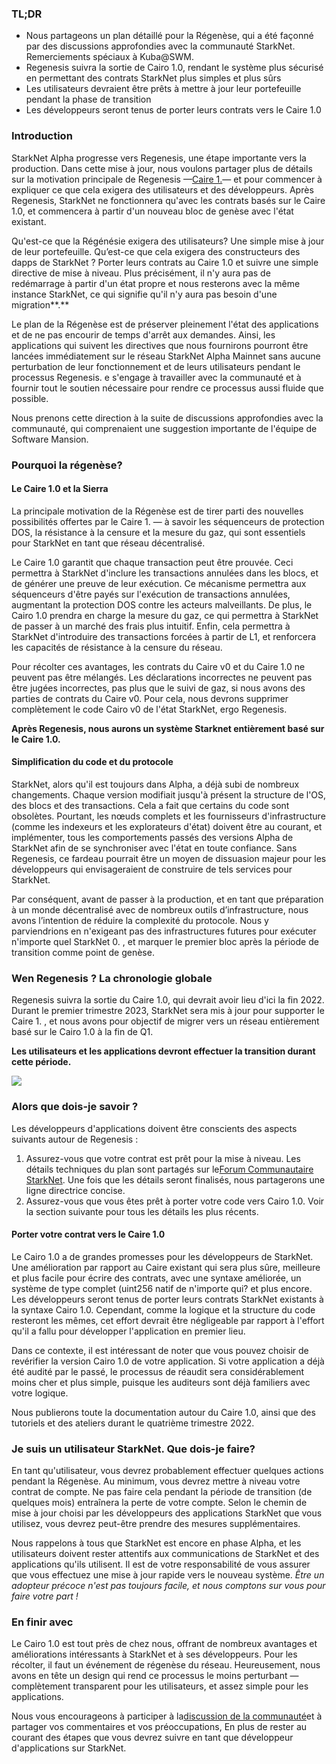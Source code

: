 ### TL;DR

* Nous partageons un plan détaillé pour la Régenèse, qui a été façonné par des discussions approfondies avec la communauté StarkNet. Remerciements spéciaux à Kuba@SWM.
* Regenesis suivra la sortie de Cairo 1.0, rendant le système plus sécurisé en permettant des contrats StarkNet plus simples et plus sûrs
* Les utilisateurs devraient être prêts à mettre à jour leur portefeuille pendant la phase de transition
* Les développeurs seront tenus de porter leurs contrats vers le Caire 1.0

### Introduction

StarkNet Alpha progresse vers Regenesis, une étape importante vers la production. Dans cette mise à jour, nous voulons partager plus de détails sur la motivation principale de Regenesis —[Caire 1.](https://medium.com/starkware/cairo-1-0-aa96eefb19a0)— et pour commencer à expliquer ce que cela exigera des utilisateurs et des développeurs. Après Regenesis, StarkNet ne fonctionnera qu'avec les contrats basés sur le Caire 1.0, et commencera à partir d'un nouveau bloc de genèse avec l'état existant.

Qu'est-ce que la Régénésie exigera des utilisateurs? Une simple mise à jour de leur portefeuille. Qu’est-ce que cela exigera des constructeurs des dapps de StarkNet ? Porter leurs contrats au Caire 1.0 et suivre une simple directive de mise à niveau. Plus précisément, il n'y aura pas de redémarrage à partir d'un état propre et nous resterons avec la même instance StarkNet, ce qui signifie qu'il n'y aura pas besoin d'une migration**.**

Le plan de la Régenèse est de préserver pleinement l'état des applications et de ne pas encourir de temps d'arrêt aux demandes. Ainsi, les applications qui suivent les directives que nous fournirons pourront être lancées immédiatement sur le réseau StarkNet Alpha Mainnet sans aucune perturbation de leur fonctionnement et de leurs utilisateurs pendant le processus Regenesis. e s'engage à travailler avec la communauté et à fournir tout le soutien nécessaire pour rendre ce processus aussi fluide que possible.

Nous prenons cette direction à la suite de discussions approfondies avec la communauté, qui comprenaient une suggestion importante de l'équipe de Software Mansion.

### Pourquoi la régenèse?

#### Le Caire 1.0 et la Sierra

La principale motivation de la Régenèse est de tirer parti des nouvelles possibilités offertes par le Caire 1. — à savoir les séquenceurs de protection DOS, la résistance à la censure et la mesure du gaz, qui sont essentiels pour StarkNet en tant que réseau décentralisé.

Le Caire 1.0 garantit que chaque transaction peut être prouvée. Ceci permettra à StarkNet d'inclure les transactions annulées dans les blocs, et de générer une preuve de leur exécution. Ce mécanisme permettra aux séquenceurs d'être payés sur l'exécution de transactions annulées, augmentant la protection DOS contre les acteurs malveillants. De plus, le Cairo 1.0 prendra en charge la mesure du gaz, ce qui permettra à StarkNet de passer à un marché des frais plus intuitif. Enfin, cela permettra à StarkNet d'introduire des transactions forcées à partir de L1, et renforcera les capacités de résistance à la censure du réseau.

Pour récolter ces avantages, les contrats du Caire v0 et du Caire 1.0 ne peuvent pas être mélangés. Les déclarations incorrectes ne peuvent pas être jugées incorrectes, pas plus que le suivi de gaz, si nous avons des parties de contrats du Caire v0. Pour cela, nous devrons supprimer complètement le code Cairo v0 de l'état StarkNet, ergo Regenesis.

**Après Regenesis, nous aurons un système Starknet entièrement basé sur le Caire 1.0.**

#### Simplification du code et du protocole

StarkNet, alors qu'il est toujours dans Alpha, a déjà subi de nombreux changements. Chaque version modifiait jusqu'à présent la structure de l'OS, des blocs et des transactions. Cela a fait que certains du code sont obsolètes. Pourtant, les nœuds complets et les fournisseurs d'infrastructure (comme les indexeurs et les explorateurs d'état) doivent être au courant, et implémenter, tous les comportements passés des versions Alpha de StarkNet afin de se synchroniser avec l'état en toute confiance. Sans Regenesis, ce fardeau pourrait être un moyen de dissuasion majeur pour les développeurs qui envisageraient de construire de tels services pour StarkNet.

Par conséquent, avant de passer à la production, et en tant que préparation à un monde décentralisé avec de nombreux outils d’infrastructure, nous avons l’intention de réduire la complexité du protocole. Nous y parviendrions en n'exigeant pas des infrastructures futures pour exécuter n'importe quel StarkNet 0. , et marquer le premier bloc après la période de transition comme point de genèse.

### Wen Regenesis ? La chronologie globale

Regenesis suivra la sortie du Caire 1.0, qui devrait avoir lieu d'ici la fin 2022. Durant le premier trimestre 2023, StarkNet sera mis à jour pour supporter le Caire 1. , et nous avons pour objectif de migrer vers un réseau entièrement basé sur le Cairo 1.0 à la fin de Q1.

**Les utilisateurs et les applications devront effectuer la transition durant cette période.**

![](/assets/1_ef85shzd2uudwex-cy8wdg-1.png)

### Alors que dois-je savoir ?

Les développeurs d'applications doivent être conscients des aspects suivants autour de Regenesis :

1. Assurez-vous que votre contrat est prêt pour la mise à niveau. Les détails techniques du plan sont partagés sur le[Forum Communautaire StarkNet](https://community.starknet.io/t/regenesis-state-migration-current-suggestion/2080). Une fois que les détails seront finalisés, nous partagerons une ligne directrice concise.
2. Assurez-vous que vous êtes prêt à porter votre code vers Cairo 1.0. Voir la section suivante pour tous les détails les plus récents.

#### Porter votre contrat vers le Caire 1.0

Le Cairo 1.0 a de grandes promesses pour les développeurs de StarkNet. Une amélioration par rapport au Caire existant qui sera plus sûre, meilleure et plus facile pour écrire des contrats, avec une syntaxe améliorée, un système de type complet (uint256 natif de n'importe qui? et plus encore. Les développeurs seront tenus de porter leurs contrats StarkNet existants à la syntaxe Cairo 1.0. Cependant, comme la logique et la structure du code resteront les mêmes, cet effort devrait être négligeable par rapport à l'effort qu'il a fallu pour développer l'application en premier lieu.

Dans ce contexte, il est intéressant de noter que vous pouvez choisir de revérifier la version Cairo 1.0 de votre application. Si votre application a déjà été audité par le passé, le processus de réaudit sera considérablement moins cher et plus simple, puisque les auditeurs sont déjà familiers avec votre logique.

Nous publierons toute la documentation autour du Caire 1.0, ainsi que des tutoriels et des ateliers durant le quatrième trimestre 2022.

### Je suis un utilisateur StarkNet. Que dois-je faire?

En tant qu'utilisateur, vous devrez probablement effectuer quelques actions pendant la Régenèse. Au minimum, vous devrez mettre à niveau votre contrat de compte. Ne pas faire cela pendant la période de transition (de quelques mois) entraînera la perte de votre compte. Selon le chemin de mise à jour choisi par les développeurs des applications StarkNet que vous utilisez, vous devrez peut-être prendre des mesures supplémentaires.

Nous rappelons à tous que StarkNet est encore en phase Alpha, et les utilisateurs doivent rester attentifs aux communications de StarkNet et des applications qu'ils utilisent. Il est de votre responsabilité de vous assurer que vous effectuez une mise à jour rapide vers le nouveau système. *Être un adopteur précoce n'est pas toujours facile, et nous comptons sur vous pour faire votre part !*

### En finir avec

Le Cairo 1.0 est tout près de chez nous, offrant de nombreux avantages et améliorations intéressants à StarkNet et à ses développeurs. Pour les récolter, il faut un événement de régenèse du réseau. Heureusement, nous avons en tête un design qui rend ce processus le moins perturbant — complètement transparent pour les utilisateurs, et assez simple pour les applications.

Nous vous encourageons à participer à la[discussion de la communauté](https://community.starknet.io/t/regenesis-state-migration-current-suggestion/2080)et à partager vos commentaires et vos préoccupations, En plus de rester au courant des étapes que vous devrez suivre en tant que développeur d'applications sur StarkNet.